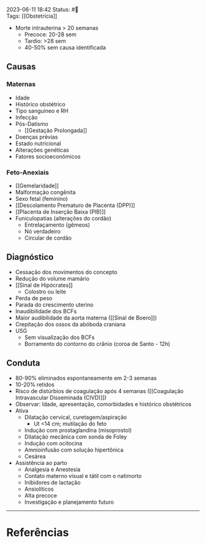 2023-06-11 18:42
Status: #🌱  
Tags: [[Obstetrícia]]
<br/>
- Morte intrauterina > 20 semanas
	- Precoce: 20-28 sem
	- Tardio: >28 sem
	- 40-50% sem causa identificada
## Causas
### Maternas
- Idade
- Histórico obstétrico
- Tipo sanguíneo e RH
- Infecção
- Pós-Datismo
	- [[Gestação Prolongada]]
- Doenças prévias
- Estado nutricional
- Alterações genéticas
- Fatores socioeconômicos
### Feto-Anexiais
- [[Gemelaridade]]
- Malformação congênita
- Sexo fetal (feminino)
- [[Descolamento Prematuro de Placenta (DPP)]]
- [[Placenta de Inserção Baixa (PIB)]]
- Funiculopatias (alterações do cordão)
	- Entrelaçamento (gêmeos)
	- Nó verdadeiro
	- Circular de cordão
## Diagnóstico
- Cessação dos movimentos do concepto
- Redução do volume mamário
- [[Sinal de Hipócrates]]
	- Colostro ou leite
- Perda de peso
- Parada do crescimento uterino
- Inaudibilidade dos BCFs
- Maior audibilidade da aorta materna ([[Sinal de Boero]])
- Crepitação dos ossos da abóboda craniana
- USG
	- Sem visualização dos BCFs
	- Borramento do contorno do crânio (coroa de Santo - 12h)
## Conduta
- 80-90% eliminados espontaneamente em 2-3 semanas
- 10-20% retidos
- Risco de distúrbios de coagulação após 4 semanas ([[Coagulação Intravascular Disseminada (CIVD)]])
- Observar: Idade, apresentação, comorbidades e histórico obstétricos
- Ativa
	- Dilatação cervical, curetagem/aspiração
		- Ut <14 cm; mutilação do feto
	- Indução com prostaglandina (misoprostol)
	- Dilatação mecânica com sonda de Foley
	- Indução com ocitocina
	- Amnioinfusão com solução hipertônica
	- Cesárea
- Assistência ao parto
	- Analgesia e Anestesia
	- Contato materno visual e tátil com o natimorto
	- Inibidores de lactação
	- Ansiolíticos
	- Alta precoce
	- Investigação e planejamento futuro
____
# Referências

